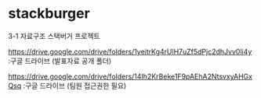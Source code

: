 # stackburger
3-1 자료구조 스택버거 프로젝트

https://drive.google.com/drive/folders/1yeitrKg4rUlH7uZf5dPjc2dhJvv0li4y :구글 드라이브 (발표자료 공개 폴더)

https://drive.google.com/drive/folders/14Ih2KrBeke1F9pAEhA2NtsvxyAHGxQsq :구글 드라이브 (팀원 접근권한 필요)
